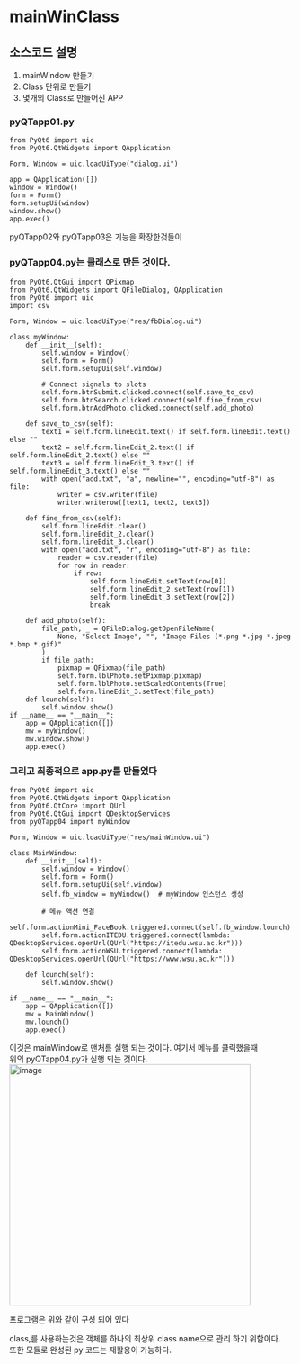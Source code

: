 # mainWinClass
## 소스코드 설명 

1. mainWindow 만들기   
2. Class 단위로 만들기   
3. 몇개의 Class로 만들어진 APP   
   
### pyQTapp01.py
```
from PyQt6 import uic
from PyQt6.QtWidgets import QApplication

Form, Window = uic.loadUiType("dialog.ui")

app = QApplication([])
window = Window()
form = Form()
form.setupUi(window)
window.show()
app.exec()
```   
pyQTapp02와 pyQTapp03은 기능을 확장한것들이    

### pyQTapp04.py는 클래스로 만든 것이다.     
```
from PyQt6.QtGui import QPixmap
from PyQt6.QtWidgets import QFileDialog, QApplication
from PyQt6 import uic
import csv

Form, Window = uic.loadUiType("res/fbDialog.ui")

class myWindow:
    def __init__(self):
        self.window = Window()
        self.form = Form()
        self.form.setupUi(self.window)

        # Connect signals to slots
        self.form.btnSubmit.clicked.connect(self.save_to_csv)
        self.form.btnSearch.clicked.connect(self.fine_from_csv)
        self.form.btnAddPhoto.clicked.connect(self.add_photo)

    def save_to_csv(self):
        text1 = self.form.lineEdit.text() if self.form.lineEdit.text() else ""
        text2 = self.form.lineEdit_2.text() if self.form.lineEdit_2.text() else ""
        text3 = self.form.lineEdit_3.text() if self.form.lineEdit_3.text() else ""
        with open("add.txt", "a", newline="", encoding="utf-8") as file:
            writer = csv.writer(file)
            writer.writerow([text1, text2, text3])

    def fine_from_csv(self):
        self.form.lineEdit.clear()
        self.form.lineEdit_2.clear()
        self.form.lineEdit_3.clear()
        with open("add.txt", "r", encoding="utf-8") as file:
            reader = csv.reader(file)
            for row in reader:
                if row:
                    self.form.lineEdit.setText(row[0])
                    self.form.lineEdit_2.setText(row[1])
                    self.form.lineEdit_3.setText(row[2])
                    break

    def add_photo(self):
        file_path, _ = QFileDialog.getOpenFileName(
            None, "Select Image", "", "Image Files (*.png *.jpg *.jpeg *.bmp *.gif)"
        )
        if file_path:
            pixmap = QPixmap(file_path)
            self.form.lblPhoto.setPixmap(pixmap)
            self.form.lblPhoto.setScaledContents(True)
            self.form.lineEdit_3.setText(file_path)
    def lounch(self):
        self.window.show()
if __name__ == "__main__":
    app = QApplication([])
    mw = myWindow()
    mw.window.show()
    app.exec()
```
### 그리고 최종적으로 app.py를 만들었다    
```
from PyQt6 import uic
from PyQt6.QtWidgets import QApplication
from PyQt6.QtCore import QUrl
from PyQt6.QtGui import QDesktopServices
from pyQTapp04 import myWindow

Form, Window = uic.loadUiType("res/mainWindow.ui")

class MainWindow:
    def __init__(self):
        self.window = Window()
        self.form = Form()
        self.form.setupUi(self.window)
        self.fb_window = myWindow()  # myWindow 인스턴스 생성

        # 메뉴 액션 연결
        self.form.actionMini_FaceBook.triggered.connect(self.fb_window.lounch)
        self.form.actionITEDU.triggered.connect(lambda: QDesktopServices.openUrl(QUrl("https://itedu.wsu.ac.kr")))
        self.form.actionWSU.triggered.connect(lambda: QDesktopServices.openUrl(QUrl("https://www.wsu.ac.kr")))

    def lounch(self):
        self.window.show()

if __name__ == "__main__":
    app = QApplication([])
    mw = MainWindow()
    mw.lounch()
    app.exec()

```

이것은 mainWindow로 맨처름 실행 되는 것이다. 여기서 메뉴를 클릭했을때    
위의 pyQTapp04.py가 실행 되는 것이다.    
<img width="429" alt="image" src="https://github.com/user-attachments/assets/3eb7a4a1-61cc-4746-9556-2cdefeb2c12a" />

프로그램은 위와 같이 구성 되어 있다     

class,를 사용하는것은 객체를 하나의 최상위 class name으로 관리 하기 위함이다.    
또한 모듈로 완성된 py 코드는 재활용이 가능하다.     






